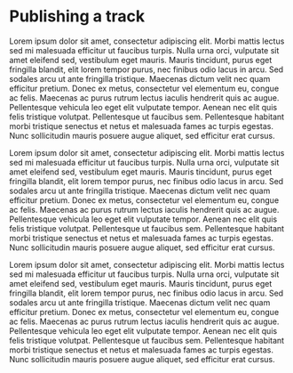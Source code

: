 # Publishing a track
Lorem ipsum dolor sit amet, consectetur adipiscing elit. Morbi mattis lectus sed mi malesuada efficitur ut faucibus turpis. Nulla urna orci, vulputate sit amet eleifend sed, vestibulum eget mauris. Mauris tincidunt, purus eget fringilla blandit, elit lorem tempor purus, nec finibus odio lacus in arcu. Sed sodales arcu ut ante fringilla tristique. Maecenas dictum velit nec quam efficitur pretium. Donec ex metus, consectetur vel elementum eu, congue ac felis. Maecenas ac purus rutrum lectus iaculis hendrerit quis ac augue. Pellentesque vehicula leo eget elit vulputate tempor. Aenean nec elit quis felis tristique volutpat. Pellentesque ut faucibus sem. Pellentesque habitant morbi tristique senectus et netus et malesuada fames ac turpis egestas. Nunc sollicitudin mauris posuere augue aliquet, sed efficitur erat cursus.


Lorem ipsum dolor sit amet, consectetur adipiscing elit. Morbi mattis lectus sed mi malesuada efficitur ut faucibus turpis. Nulla urna orci, vulputate sit amet eleifend sed, vestibulum eget mauris. Mauris tincidunt, purus eget fringilla blandit, elit lorem tempor purus, nec finibus odio lacus in arcu. Sed sodales arcu ut ante fringilla tristique. Maecenas dictum velit nec quam efficitur pretium. Donec ex metus, consectetur vel elementum eu, congue ac felis. Maecenas ac purus rutrum lectus iaculis hendrerit quis ac augue. Pellentesque vehicula leo eget elit vulputate tempor. Aenean nec elit quis felis tristique volutpat. Pellentesque ut faucibus sem. Pellentesque habitant morbi tristique senectus et netus et malesuada fames ac turpis egestas. Nunc sollicitudin mauris posuere augue aliquet, sed efficitur erat cursus.


Lorem ipsum dolor sit amet, consectetur adipiscing elit. Morbi mattis lectus sed mi malesuada efficitur ut faucibus turpis. Nulla urna orci, vulputate sit amet eleifend sed, vestibulum eget mauris. Mauris tincidunt, purus eget fringilla blandit, elit lorem tempor purus, nec finibus odio lacus in arcu. Sed sodales arcu ut ante fringilla tristique. Maecenas dictum velit nec quam efficitur pretium. Donec ex metus, consectetur vel elementum eu, congue ac felis. Maecenas ac purus rutrum lectus iaculis hendrerit quis ac augue. Pellentesque vehicula leo eget elit vulputate tempor. Aenean nec elit quis felis tristique volutpat. Pellentesque ut faucibus sem. Pellentesque habitant morbi tristique senectus et netus et malesuada fames ac turpis egestas. Nunc sollicitudin mauris posuere augue aliquet, sed efficitur erat cursus.